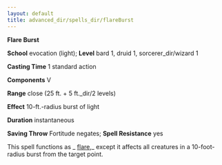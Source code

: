```yaml
---
layout: default
title: advanced_dir/spells_dir/flareBurst
---
```

 **Flare Burst**

**School** evocation (light); **Level** bard 1, druid 1, sorcerer_dir/wizard 1

**Casting Time** 1 standard action

**Components** V

**Range** close (25 ft. + 5 ft._dir/2 levels)

**Effect** 10-ft.-radius burst of light

**Duration** instantaneous

**Saving Throw** Fortitude negates; **Spell Resistance** yes

This spell functions as _ [flare](../../spells_dir/flare#_flare),_ except it affects all creatures in a 10-foot-radius burst from the target point.

